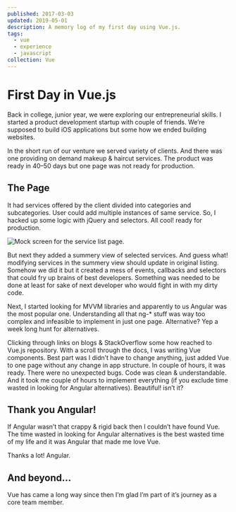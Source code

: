 ```yaml
---
published: 2017-03-03
updated: 2019-05-01
description: A memory log of my first day using Vue.js.
tags:
  - vue
  - experience
  - javascript
collection: Vue
---
```

# First Day in Vue.js

Back in college, junior year, we were exploring our entrepreneurial skills. I started a product development startup with couple of friends. We’re supposed to build iOS applications but some how we ended building websites.

In the short run of our venture we served variety of clients. And there was one providing on demand makeup & haircut services. The product was ready in 40–50 days but one page was not ready for production.

## The Page

It had services offered by the client divided into categories and subcategories. User could add multiple instances of same service. So, I hacked up some logic with jQuery and selectors. All cool! ready for production.

![Mock screen for the service list page.](https://cdn-images-1.medium.com/max/1000/1*ffIaYNHeMMODesGt1NO-tw.png)

But next they added a summery view of selected services. And guess what! modifying services in the summery view should update in original listing. Somehow we did it but it created a mess of events, callbacks and selectors that could fry up brains of best developers. Something was needed to be done at least for sake of next developer who would fight in with my dirty code.

Next, I started looking for MVVM libraries and apparently to us Angular was the most popular one. Understanding all that ng-* stuff was way too complex and infeasible to implement in just one page. Alternative? Yep a week long hunt for alternatives.

Clicking through links on blogs & StackOverflow some how reached to Vue.js repository. With a scroll through the docs, I was writing Vue components. Best part was I didn’t have to change anything, just added Vue to one page without any change in app structure. In couple of hours, it was ready. There were no unexpected bugs. Code was clean & understandable. And it took me couple of hours to implement everything (if you exclude time wasted in looking for Angular alternatives). Beautiful! isn’t it?

## Thank you Angular!

If Angular wasn’t that crappy & rigid back then I couldn’t have found Vue. The time wasted in looking for Angular alternatives is the best wasted time of my life and it was Angular that made me love Vue.

Thanks a lot! Angular.

## And beyond…

Vue has came a long way since then I’m glad I’m part of it’s journey as a core team member.
